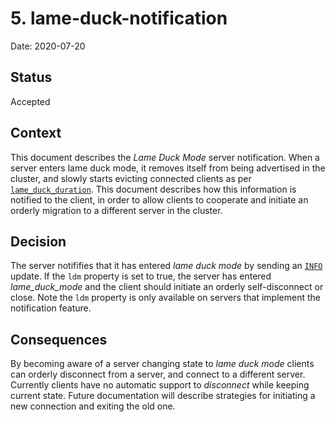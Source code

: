 # 5. lame-duck-notification

Date: 2020-07-20

## Status

Accepted

## Context

This document describes the _Lame Duck Mode_ server notification. When a server enters lame duck mode, it removes itself from being advertised in the cluster, and slowly starts evicting connected clients as per  [`lame_duck_duration`](https://docs.nats.io/nats-server/configuration#runtime-configuration). This document describes how this information is notified
to the client, in order to allow clients to cooperate and initiate an orderly migration to a different server in the cluster.


## Decision

The server notififies that it has entered _lame duck mode_ by sending an [`INFO`](https://docs.nats.io/nats-protocol/nats-protocol#info) update. If the `ldm` property is set to true, the server has entered _lame_duck_mode_ and the client should initiate an orderly self-disconnect or close. Note the `ldm` property is only available on servers that implement the notification feature.

## Consequences

By becoming aware of a server changing state to _lame duck mode_ clients can orderly disconnect from a server, and connect to a different server. Currently clients have no automatic support to _disconnect_ while keeping current state. Future documentation will describe strategies for initiating a new connection and exiting the old one.

